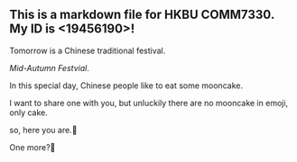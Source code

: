 ## This is a markdown file for HKBU COMM7330. My ID is <19456190>!
Tomorrow is a Chinese traditional festival.  

*Mid-Autumn Festvial*.  

In this special day, Chinese people like to eat some mooncake.   

I want to share one with you, but unluckily there are no mooncake in emoji, only cake.  

so, here you are.:cake:  



One more?:cake:
